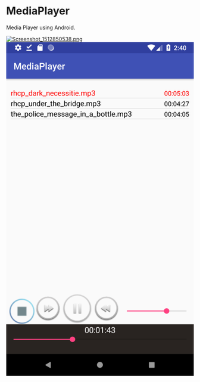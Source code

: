 # MediaPlayer

Media Player using Android.

[![Screenshot_1512850538.png](https://s18.postimg.org/d7jsun4eh/Screenshot_1512850538.png)](https://postimg.org/image/b2zftk2rp/)
![btn_fw_fast_press.png](https://raw.githubusercontent.com/spdiana/MediaPlayer/master/Asset/screenshot.png)
